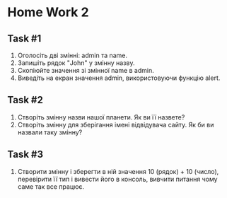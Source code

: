 # Home Work 2

## Task #1

1. Оголосіть дві змінні: admin та name.
2. Запишіть рядок "John" у змінну назву.
3. Скопіюйте значення зі змінної name в admin.
4. Виведіть на екран значення admin, використовуючи функцію alert.


## Task #2

1. Створіть змінну назви нашої планети. Як ви її назвете?
2. Створіть змінну для зберігання імені відвідувача сайту. Як би ви назвали таку змінну?


## Task #3

1. Створити змінну і зберегти в ній значення 10 (рядок) + 10 (число), перевірити її тип і вивести його в консоль, вивчити питання чому саме так все працює.
